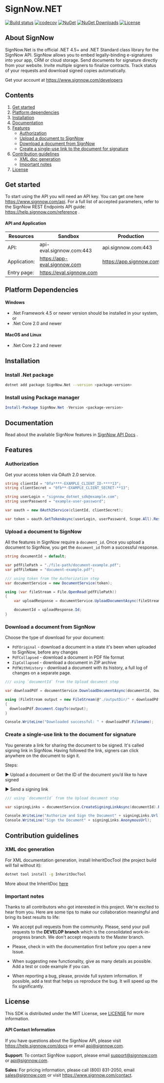 # SignNow.NET

[![Build status](https://github.com/signnow/SignNow.NET/workflows/Build%20and%20Test/badge.svg "Build status")](https://github.com/signnow/SignNow.NET/actions?query=workflow%3A%22Build+and+Test%22) [![codecov](https://codecov.io/gh/signnow/SignNow.NET/branch/develop/graph/badge.svg "Code coverage report")](https://codecov.io/gh/signnow/SignNow.NET) [![NuGet](https://img.shields.io/nuget/v/SignNow.Net.svg?style=flat-square "NuGet package latest SDK version")](https://www.nuget.org/packages/SignNow.Net) [![NuGet Downloads](https://img.shields.io/nuget/dt/SignNow.Net.svg?style=flat-square)](https://www.nuget.org/packages/SignNow.Net "NuGet Downloads") [![License](https://img.shields.io/github/license/signnow/SignNow.NET?style=flat-square "SignNow .Net SDK License")](LICENSE)

## About SignNow

SignNow.Net is the official .NET 4.5+ and .NET Standard class library for the SignNow API. SignNow allows you to embed legally-binding e-signatures into your app, CRM or cloud storage. Send documents for signature directly from your website. Invite multiple signers to finalize contracts. Track status of your requests and download signed copies automatically.

Get your account at https://www.signnow.com/developers


## Contents
1. [Get started](#get-started)
2. [Platform dependencies](#platform-dependencies)
4. [Installation](#installation)
5. [Documentation](#documentation)
6. [Features](#features)
    * [Authorization](#authorization)
    * [Upload a document to SignNow](#upload-document)
    * [Download a document from SignNow](#download-document)
    * [Create a single-use link to the document for signature](#create-signing-link)
7. [Contribution guidelines](#contribution-guidelines)
    * [XML doc generation](#xml-doc-generation)
    * [Important notes](#important-notes)
8. [License](#license)


## <a name="get-started"></a>Get started
To start using the API  you will need an API key. You can get one here https://www.signnow.com/api. For a full list of accepted parameters, refer to the SignNow REST Endpoints API guide: https://help.signnow.com/reference .

#### API and Application
| Resources | Sandbox | Production |
| --- | --- | --- |
| API: | api-eval.signnow.com:443 | api.signnow.com:443 |
| Application: | https://app-eval.signnow.com | https://app.signnow.com |
| Entry page: | https://eval.signnow.com |


## <a name="platform-dependencies"></a>Platform Dependencies
#### Windows
  * .Net Framework 4.5 or newer version should be installed in your system, or
  * .Net Core 2.0 and newer

#### MacOS and Linux
  * .Net Core 2.2 and newer

## <a name="installation"></a>Installation

### Install .Net package

```bash
dotnet add package SignNow.Net --version <package-version>
```

### Install using Package manager

```powershell
Install-Package SignNow.Net -Version <package-version>
```

## <a name="documentation"></a>Documentation

Read about the available SignNow features in [SignNow API Docs](https://help.signnow.com) .


## <a name="features"></a>Features

### <a name="authorization"></a> Authorization

Get your access token via OAuth 2.0 service.

```csharp
string clientId = "0fa****-EXAMPLE_CLIENT_ID-****13";
string clientSecret = "0fb**-EXAMPLE_CLIENT_SECRET-**13";

string userLogin = "signnow_dotnet_sdk@example.com";
string userPassword = "example-user-password";

var oauth = new OAuth2Service(clientId, clientSecret);

var token = oauth.GetTokenAsync(userLogin, userPassword, Scope.All).Result;
```

### <a name="upload-document"></a> Upload a document to SignNow

All the features in SignNow require a `document_id`. Once you upload a document to SignNow, you get the `document_id` from a successful response.
```csharp
string documentId = default;

var pdfFilePath = "./file-path/document-example.pdf";
var pdfFileName = "document-example.pdf";

/// using token from the Authorization step
var documentService = new DocumentService(token);

using (var fileStream = File.OpenRead(pdfFilePath))
{
    var uploadResponse = documentService.UploadDocumentAsync(fileStream, pdfFileName).Result;

    documentId = uploadResponse.Id;
}
```

### <a name="download-document"></a> Download a document from SignNow

Choose the type of download for your document:
* `PdfOriginal` - download a document in a state it's been when uploaded to SignNow, before any changes
* `PdfCollapsed` - download a document in PDF file format
* `ZipCollapsed` - download a document in ZIP archive
* `PdfWithHistory` - download a document with its history, a full log of changes on a separate page.

```csharp
/// using `documentId` from the Upload document step

var downloadPdf = documentService.DownloadDocumentAsync(documentId, DownloadType.PdfCollapsed).Result;

using (FileStream output = new FileStream(@"./outputDir/" + downloadPdf.Filename, FileMode.Create))
{
  downloadPdf.Document.CopyTo(output);
}

Console.WriteLine("Downloaded successful: " + downloadPdf.Filename);
```

### <a name="create-signing-link"></a> Create a single-use link to the document for signature 

You generate a link for sharing the document to be signed. It's called signing link in SignNow. Having followed the link, signers can click anywhere on the document to sign it.

Steps:

▶ Upload a document or Get the ID of the document you’d like to have signed

▶ Send a signing link


```csharp
/// using `documentId` from the Upload document step

var signingLinks = documentService.CreateSigningLinkAsync(documentId).Result;

Console.WriteLine("Authorize and Sign the Document" + signingLinks.Url);
Console.WriteLine("Sign the Document" + signingLinks.AnonymousUrl);
```
## <a name="contribution-guidelines"></a>Contribution guidelines
### <a name="xml-doc-generation"></a>XML doc generation

For XML documentation generation, install InheritDocTool (the project build will fail without it):

```bash
dotnet tool install -g InheritDocTool
```

More about the InheritDoc [here](https://www.inheritdoc.io)
### <a name="important-notes"></a>Important notes

Thanks to all contributors who got interested in this project. We're excited to hear from you. Here are some tips to make our collaboration meaningful and bring its best results to life:

* We accept pull requests from the community. Please, send your pull requests to the **DEVELOP branch** which is the consolidated work-in-progress branch. We don't accept requests to the Master branch.

* Please, check in with the documentation first before you open a new Issue.

* When suggesting new functionality, give as many details as possible. Add a test or code example if you can.

* When reporting a bug, please, provide full system information. If possible, add a test that helps us reproduce the bug. It will speed up the fix significantly.


## <a name="license"></a>License

This SDK is distributed under the MIT License,  see [LICENSE](https://github.com/signnow/SignNow.NET/blob/develop/LICENSE) for more information.

#### API Contact Information
If you have questions about the SignNow API, please visit https://help.signnow.com/docs or email api@signnow.com.<br>

**Support**: To contact SignNow support, please email support@signnow.com or api@signnow.com.<br>

**Sales**: For pricing information, please call (800) 831-2050, email sales@signnow.com or visit https://www.signnow.com/contact.

